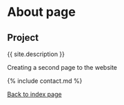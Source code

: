 # About page

## Project
{{ site.description }}

Creating a second page to the website

{% include contact.md %}

[Back to index page](index.md)
